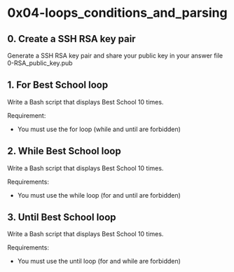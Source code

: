 # 0x04-loops_conditions_and_parsing

## 0. Create a SSH RSA key pair
Generate a SSH RSA key pair and share your public key in your answer file 0-RSA_public_key.pub

## 1. For Best School loop
Write a Bash script that displays Best School 10 times.

Requirement:

* You must use the for loop (while and until are forbidden)

## 2. While Best School loop
Write a Bash script that displays Best School 10 times.

Requirements:

* You must use the while loop (for and until are forbidden)

## 3. Until Best School loop
Write a Bash script that displays Best School 10 times.

Requirements:

* You must use the until loop (for and while are forbidden)